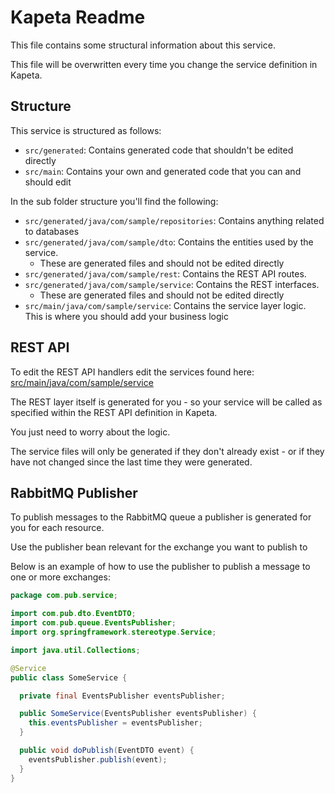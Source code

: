 # Kapeta Readme
This file contains some structural information about this service.

This file will be overwritten every time you change the service definition in Kapeta.

## Structure
This service is structured as follows:
* ```src/generated```: Contains generated code that shouldn't be edited directly
* ```src/main```: Contains your own and generated code that you can and should edit

In the sub folder structure you'll find the following:
* ```src/generated/java/com/sample/repositories```: Contains anything related to databases
* ```src/generated/java/com/sample/dto```: Contains the entities used by the service.
  * These are generated files and should not be edited directly
* ```src/generated/java/com/sample/rest```: Contains the REST API routes.
* ```src/generated/java/com/sample/service```: Contains the REST interfaces.
  * These are generated files and should not be edited directly
* ```src/main/java/com/sample/service```: Contains the service layer logic. This is where you should add your business logic

## REST API 
To edit the REST API handlers edit the services found here:
[src/main/java/com/sample/service](src/main/java/com/sample/service/)

The REST layer itself is generated for you - so your service
will be called as specified within the REST API definition in Kapeta.

You just need to worry about the logic.

The service files will only be generated if they don't already exist - or if they have not
changed since the last time they were generated.



## RabbitMQ Publisher
To publish messages to the RabbitMQ queue a publisher is generated for you for each resource.

Use the publisher bean relevant for the exchange you want to publish to

Below is an example of how to use the publisher to publish a message to one or more exchanges:
```java
package com.pub.service;

import com.pub.dto.EventDTO;
import com.pub.queue.EventsPublisher;
import org.springframework.stereotype.Service;

import java.util.Collections;

@Service
public class SomeService {

  private final EventsPublisher eventsPublisher;

  public SomeService(EventsPublisher eventsPublisher) {
    this.eventsPublisher = eventsPublisher;
  }

  public void doPublish(EventDTO event) {
    eventsPublisher.publish(event);
  }
}

```
